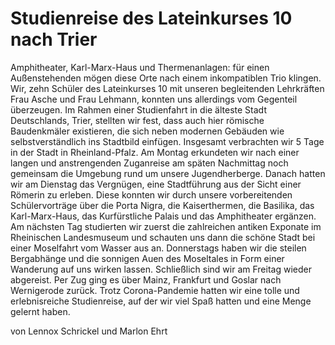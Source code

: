 # Studienreise des Lateinkurses 10 nach Trier

Amphitheater, Karl-Marx-Haus und Thermenanlagen: für einen Außenstehenden mögen diese Orte nach einem inkompatiblen Trio klingen. Wir, zehn Schüler des Lateinkurses 10 mit unseren begleitenden Lehrkräften Frau Asche und Frau Lehmann, konnten uns allerdings vom Gegenteil überzeugen. Im Rahmen einer Studienfahrt in die älteste Stadt Deutschlands, Trier, stellten wir fest, dass auch hier römische Baudenkmäler existieren, die sich neben modernen Gebäuden wie selbstverständlich ins Stadtbild einfügen. Insgesamt verbrachten wir 5 Tage in der Stadt in Rheinland-Pfalz. Am Montag erkundeten wir nach einer langen und anstrengenden Zuganreise am späten Nachmittag noch gemeinsam die Umgebung rund um unsere Jugendherberge. Danach hatten wir am Dienstag das Vergnügen, eine Stadtführung aus der Sicht einer Römerin zu erleben. Diese konnten wir durch unsere vorbereitenden Schülervorträge über die Porta Nigra, die Kaiserthermen, die Basilika, das Karl-Marx-Haus, das Kurfürstliche Palais und das Amphitheater ergänzen. Am nächsten Tag studierten wir zuerst die zahlreichen antiken Exponate im Rheinischen Landesmuseum und schauten uns dann die schöne Stadt bei einer Moselfahrt vom Wasser aus an. Donnerstags haben wir die steilen Bergabhänge und die sonnigen Auen des Moseltales in Form einer Wanderung auf uns wirken lassen. Schließlich sind wir am Freitag wieder abgereist. Per Zug ging es über Mainz, Frankfurt und Goslar nach Wernigerode zurück. Trotz Corona-Pandemie hatten wir eine tolle und erlebnisreiche Studienreise, auf der wir viel Spaß hatten und eine Menge gelernt haben.  

von Lennox Schrickel und Marlon Ehrt